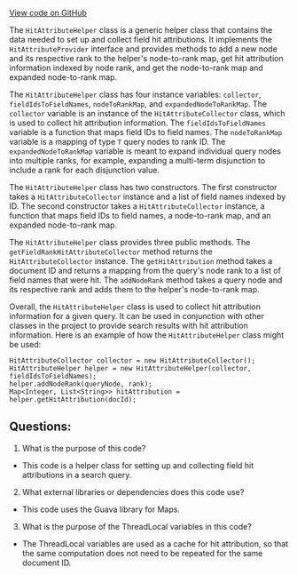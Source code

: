 [View code on GitHub](https://github.com/misbahsy/the-algorithm/src/java/com/twitter/search/common/query/HitAttributeHelper.java)

The `HitAttributeHelper` class is a generic helper class that contains the data needed to set up and collect field hit attributions. It implements the `HitAttributeProvider` interface and provides methods to add a new node and its respective rank to the helper's node-to-rank map, get hit attribution information indexed by node rank, and get the node-to-rank map and expanded node-to-rank map. 

The `HitAttributeHelper` class has four instance variables: `collector`, `fieldIdsToFieldNames`, `nodeToRankMap`, and `expandedNodeToRankMap`. The `collector` variable is an instance of the `HitAttributeCollector` class, which is used to collect hit attribution information. The `fieldIdsToFieldNames` variable is a function that maps field IDs to field names. The `nodeToRankMap` variable is a mapping of type `T` query nodes to rank ID. The `expandedNodeToRankMap` variable is meant to expand individual query nodes into multiple ranks, for example, expanding a multi-term disjunction to include a rank for each disjunction value.

The `HitAttributeHelper` class has two constructors. The first constructor takes a `HitAttributeCollector` instance and a list of field names indexed by ID. The second constructor takes a `HitAttributeCollector` instance, a function that maps field IDs to field names, a node-to-rank map, and an expanded node-to-rank map.

The `HitAttributeHelper` class provides three public methods. The `getFieldRankHitAttributeCollector` method returns the `HitAttributeCollector` instance. The `getHitAttribution` method takes a document ID and returns a mapping from the query's node rank to a list of field names that were hit. The `addNodeRank` method takes a query node and its respective rank and adds them to the helper's node-to-rank map.

Overall, the `HitAttributeHelper` class is used to collect hit attribution information for a given query. It can be used in conjunction with other classes in the project to provide search results with hit attribution information. Here is an example of how the `HitAttributeHelper` class might be used:

```
HitAttributeCollector collector = new HitAttributeCollector();
HitAttributeHelper helper = new HitAttributeHelper(collector, fieldIdsToFieldNames);
helper.addNodeRank(queryNode, rank);
Map<Integer, List<String>> hitAttribution = helper.getHitAttribution(docId);
```
## Questions: 
 1. What is the purpose of this code?
- This code is a helper class for setting up and collecting field hit attributions in a search query.

2. What external libraries or dependencies does this code use?
- This code uses the Guava library for Maps.

3. What is the purpose of the ThreadLocal variables in this code?
- The ThreadLocal variables are used as a cache for hit attribution, so that the same computation does not need to be repeated for the same document ID.